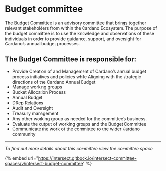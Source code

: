 # Budget committee

The Budget Committee is an advisory committee that brings together relevant stakeholders from within the Cardano Ecosystem. The purpose of the budget committee is to use the knowledge and observations of these individuals in order to provide guidance, support, and oversight for Cardano’s annual budget processes.

## The Budget Committee is responsible for: <a href="#the-budget-committee-is-responsible-for" id="the-budget-committee-is-responsible-for"></a>

* Provide Creation of and Management of Cardano’s annual budget process initiatives and policies while Aligning with the strategic directions of the Cardano Annual Budget
* Manage working groups
* Bucket Allocation Process
* Annual Budget
* DRep Relations
* Audit and Oversight
* Treasury management
* Any other working group as needed for the committee’s business.
* Evaluate the output of working groups and the Budget Committee
* Communicate the work of the committee to the wider Cardano community

***

_To find out more details about this committee view the committee space_

{% embed url="https://intersect.gitbook.io/intersect-committee-spaces/v/intersect-budget-committee" %}
